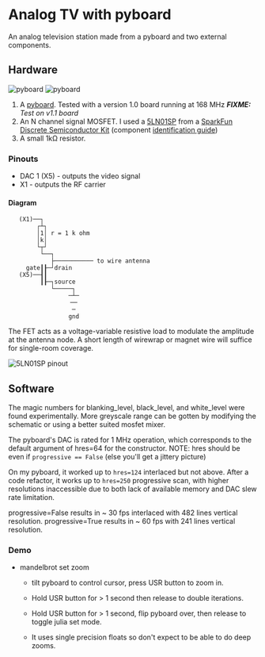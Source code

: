 # Analog TV with pyboard

An analog television station made from a pyboard and two external components.

## Hardware

![pyboard](https://store.micropython.org/media/products/PYBv1_1-B.jpg)
![pyboard](https://store.micropython.org/media/products/PYBv1_1-E.jpg)

1. A [pyboard](https://store.micropython.org/product/PYBv1.1). Tested with a version 1.0 board running at 168 MHz *__FIXME:__ Test on v1.1 board*
1. An N channel signal MOSFET. I used a [5LN01SP](https://cdn.sparkfun.com/assets/learn_tutorials/4/2/3/5ln01sp.PDF) from a [SparkFun Discrete Semiconductor Kit](https://www.sparkfun.com/products/13682) (component [identification guide](https://learn.sparkfun.com/tutorials/discrete-semiconductor-kit-identification-guide/all))
1. A small 1kΩ resistor.

### Pinouts
* DAC 1 (X5)  - outputs the video signal
* X1          - outputs the RF carrier

#### Diagram
```
   (X1)──┐
        ┌┴┐
        │1│ r = 1 k ohm
        │k│
        └┬┘
         └──┐
            ├─────────── to wire antenna
     gate┃┠─┘drain
   (X5)──┨┃
         ┃┠─┐source
            └─────┐
                 ─┴─
                 ╶─╴
                  ─
                 gnd
```

The FET acts as a voltage-variable resistive load to
 modulate the amplitude at the antenna node. A short length of
 wirewrap or magnet wire will suffice for single-room coverage.

![5LN01SP pinout](https://cdn.sparkfun.com/assets/learn_tutorials/4/2/3/5ln01sp-legend.png)

## Software

The magic numbers for blanking_level, black_level, and white_level
 were found experimentally. More greyscale range can be gotten by
 modifying the schematic or using a better suited mosfet mixer.

The pyboard's DAC is rated for 1 MHz operation, which corresponds to
 the default argument of hres=64 for the constructor.  NOTE: hres
 should be even if `progressive == False` (else you'll get a jittery
 picture)

On my pyboard, it worked up to `hres=124` interlaced but not above.
 After a code refactor, it works up to `hres=250` progressive scan, with higher resolutions
 inaccessible due to both lack of available memory and DAC slew rate limitation.

progressive=False results in ~ 30 fps interlaced with 482 lines vertical resolution.
progressive=True  results in ~ 60 fps with 241 lines vertical resolution.

### Demo
* mandelbrot set zoom
  * tilt pyboard to control cursor, press USR button to zoom in.
  * Hold USR button for > 1 second then release to double iterations.
  * Hold USR button for > 1 second, flip pyboard over, then release to
   toggle julia set mode.

  * It uses single precision floats so don't expect to be able to do deep zooms.




